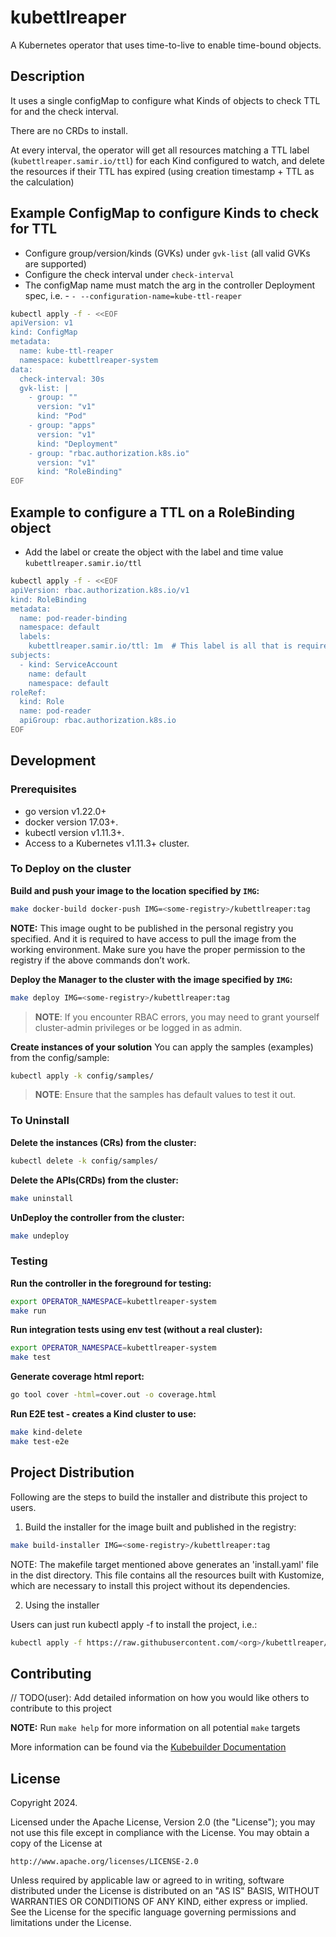# kubettlreaper
A Kubernetes operator that uses time-to-live to enable time-bound objects.

## Description
It uses a single configMap to configure what Kinds of objects to check TTL for and the check interval.

There are no CRDs to install.

At every interval, the operator will get all resources matching a TTL label (`kubettlreaper.samir.io/ttl`) for each Kind configured to watch, and delete the resources if their TTL has expired (using creation timestamp + TTL as the calculation)

## Example ConfigMap to configure Kinds to check for TTL
- Configure group/version/kinds (GVKs) under `gvk-list` (all valid GVKs are supported)
- Configure the check interval under `check-interval`
- The configMap name must match the arg in the controller Deployment spec, i.e. - `- --configuration-name=kube-ttl-reaper`
```sh
kubectl apply -f - <<EOF
apiVersion: v1
kind: ConfigMap
metadata:
  name: kube-ttl-reaper
  namespace: kubettlreaper-system
data:
  check-interval: 30s
  gvk-list: |
    - group: ""
      version: "v1"
      kind: "Pod"
    - group: "apps"
      version: "v1"
      kind: "Deployment"
    - group: "rbac.authorization.k8s.io"
      version: "v1"
      kind: "RoleBinding"
EOF
```

## Example to configure a TTL on a RoleBinding object
- Add the label or create the object with the label and time value `kubettlreaper.samir.io/ttl`
```sh
kubectl apply -f - <<EOF
apiVersion: rbac.authorization.k8s.io/v1
kind: RoleBinding
metadata:
  name: pod-reader-binding
  namespace: default
  labels:
    kubettlreaper.samir.io/ttl: 1m  # This label is all that is required
subjects:
  - kind: ServiceAccount
    name: default
    namespace: default
roleRef:
  kind: Role
  name: pod-reader
  apiGroup: rbac.authorization.k8s.io
EOF
```

## Development

### Prerequisites
- go version v1.22.0+
- docker version 17.03+.
- kubectl version v1.11.3+.
- Access to a Kubernetes v1.11.3+ cluster.

### To Deploy on the cluster
**Build and push your image to the location specified by `IMG`:**

```sh
make docker-build docker-push IMG=<some-registry>/kubettlreaper:tag
```

**NOTE:** This image ought to be published in the personal registry you specified.
And it is required to have access to pull the image from the working environment.
Make sure you have the proper permission to the registry if the above commands don’t work.

**Deploy the Manager to the cluster with the image specified by `IMG`:**

```sh
make deploy IMG=<some-registry>/kubettlreaper:tag
```

> **NOTE**: If you encounter RBAC errors, you may need to grant yourself cluster-admin
privileges or be logged in as admin.

**Create instances of your solution**
You can apply the samples (examples) from the config/sample:

```sh
kubectl apply -k config/samples/
```

>**NOTE**: Ensure that the samples has default values to test it out.

### To Uninstall
**Delete the instances (CRs) from the cluster:**

```sh
kubectl delete -k config/samples/
```

**Delete the APIs(CRDs) from the cluster:**

```sh
make uninstall
```

**UnDeploy the controller from the cluster:**

```sh
make undeploy
```

### Testing

**Run the controller in the foreground for testing:**
```sh
export OPERATOR_NAMESPACE=kubettlreaper-system
make run
```

**Run integration tests using env test (without a real cluster):**
```sh
export OPERATOR_NAMESPACE=kubettlreaper-system
make test
```

**Generate coverage html report:**
```sh
go tool cover -html=cover.out -o coverage.html
```

**Run E2E test - creates a Kind cluster to use:**
```sh
make kind-delete
make test-e2e
```

## Project Distribution

Following are the steps to build the installer and distribute this project to users.

1. Build the installer for the image built and published in the registry:

```sh
make build-installer IMG=<some-registry>/kubettlreaper:tag
```

NOTE: The makefile target mentioned above generates an 'install.yaml'
file in the dist directory. This file contains all the resources built
with Kustomize, which are necessary to install this project without
its dependencies.

2. Using the installer

Users can just run kubectl apply -f <URL for YAML BUNDLE> to install the project, i.e.:

```sh
kubectl apply -f https://raw.githubusercontent.com/<org>/kubettlreaper/<tag or branch>/dist/install.yaml
```

## Contributing
// TODO(user): Add detailed information on how you would like others to contribute to this project

**NOTE:** Run `make help` for more information on all potential `make` targets

More information can be found via the [Kubebuilder Documentation](https://book.kubebuilder.io/introduction.html)

## License

Copyright 2024.

Licensed under the Apache License, Version 2.0 (the "License");
you may not use this file except in compliance with the License.
You may obtain a copy of the License at

    http://www.apache.org/licenses/LICENSE-2.0

Unless required by applicable law or agreed to in writing, software
distributed under the License is distributed on an "AS IS" BASIS,
WITHOUT WARRANTIES OR CONDITIONS OF ANY KIND, either express or implied.
See the License for the specific language governing permissions and
limitations under the License.

